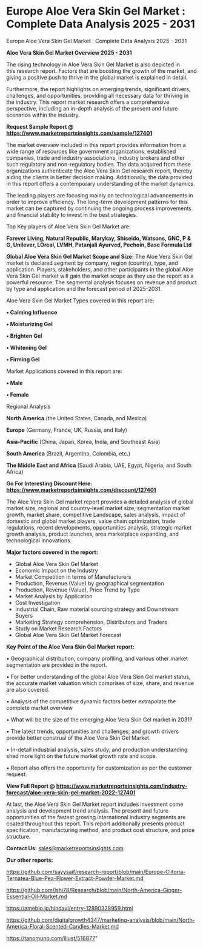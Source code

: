 # Europe Aloe Vera Skin Gel Market : Complete Data Analysis 2025 - 2031
Europe Aloe Vera Skin Gel Market : Complete Data Analysis 2025 - 2031

<Strong> Aloe Vera Skin Gel Market Overview 2025 - 2031</strong>

The rising technology in Aloe Vera Skin Gel Market is also depicted in this research report. Factors that are boosting the growth of the market, and giving a positive push to thrive in the global market is explained in detail.

Furthermore, the report highlights on emerging trends, significant drivers, challenges, and opportunities, providing all necessary data for thriving in the industry. This report market research offers a comprehensive perspective, including an in-depth analysis of the present and future scenarios within the industry.

<strong>Request Sample Report @ <a href=https://www.marketreportsinsights.com/sample/127401>https://www.marketreportsinsights.com/sample/127401</a></strong>

The market overview included in this report provides information from a wide range of resources like government organizations, established companies, trade and industry associations, industry brokers and other such regulatory and non-regulatory bodies. The data acquired from these organizations authenticate the Aloe Vera Skin Gel research report, thereby aiding the clients in better decision making. Additionally, the data provided in this report offers a contemporary understanding of the market dynamics.

The leading players are focusing mainly on technological advancements in order to improve efficiency. The long-term development patterns for this market can be captured by continuing the ongoing process improvements and financial stability to invest in the best strategies.

Top Key players of Aloe Vera Skin Gel Market are:

<strong>Forever Living, Natural Republic, Marykay, Shiseido, Watsons, GNC, P & G, Unilever, LOreal, LVMH, Patanjali Ayurved, Pechoin, Base Formula Ltd</strong>

<strong><b>Global Aloe Vera Skin Gel Market Scope and Size:</b></strong>
The Aloe Vera Skin Gel market is declared segment by company, region (country), type, and application. Players, stakeholders, and other participants in the global Aloe Vera Skin Gel market will gain the market scope as they use the report as a powerful resource. The segmental analysis focuses on revenue and product by type and application and the forecast period of 2025-2031.

Aloe Vera Skin Gel Market Types covered in this report are:

<strong>• Calming Influence

• Moisturizing Gel

• Brighten Gel

• Whitening Gel

• Firming Gel</strong>

Market Applications covered in this report are:

<strong>• Male

• Female</strong> 

Regional Analysis

<strong>North America</strong> (the United States, Canada, and Mexico)

<strong>Europe</strong> (Germany, France, UK, Russia, and Italy)

<strong>Asia-Pacific</strong> (China, Japan, Korea, India, and Southeast Asia)

<strong>South America</strong> (Brazil, Argentina, Colombia, etc.)

<strong>The Middle East and Africa</strong> (Saudi Arabia, UAE, Egypt, Nigeria, and South Africa)

<strong>Go For Interesting Discount Here: <a href=https://www.marketreportsinsights.com/discount/127401>https://www.marketreportsinsights.com/discount/127401</a></strong>

The Aloe Vera Skin Gel market report provides a detailed analysis of global market size, regional and country-level market size, segmentation market growth, market share, competitive Landscape, sales analysis, impact of domestic and global market players, value chain optimization, trade regulations, recent developments, opportunities analysis, strategic market growth analysis, product launches, area marketplace expanding, and technological innovations.

<strong><b>Major factors covered in the report:</b></strong>
<ul>
  <li>Global Aloe Vera Skin Gel Market </li>
  <li>Economic Impact on the Industry</li>
  <li>Market Competition in terms of Manufacturers</li>
  <li>Production, Revenue (Value) by geographical segmentation</li>
  <li>Production, Revenue (Value), Price Trend by Type</li>
  <li>Market Analysis by Application</li>
  <li>Cost Investigation</li>
  <li>Industrial Chain, Raw material sourcing strategy and Downstream Buyers</li>
  <li>Marketing Strategy comprehension, Distributors and Traders</li>
  <li>Study on Market Research Factors</li>
  <li>Global Aloe Vera Skin Gel Market Forecast</li>
</ul>

<strong><b>Key Point of the Aloe Vera Skin Gel Market report:</b></strong>

• Geographical distribution, company profiling, and various other market segmentation are provided in the report.

• For better understanding of the global Aloe Vera Skin Gel market status, the accurate market valuation which comprises of size, share, and revenue are also covered.

• Analysis of the competitive dynamic factors better extrapolate the complete market overview

• What will be the size of the emerging Aloe Vera Skin Gel market in 2031?

• The latest trends, opportunities and challenges, and growth drivers provide better construal of the Aloe Vera Skin Gel Market.

• In-detail industrial analysis, sales study, and production understanding shed more light on the future market growth rate and scope.

• Report also offers the opportunity for customization as per the customer request.

<strong><b>View Full Report @ <a href=https://www.marketreportsinsights.com/industry-forecast/aloe-vera-skin-gel-market-2022-127401>https://www.marketreportsinsights.com/industry-forecast/aloe-vera-skin-gel-market-2022-127401</a></b></strong>


At last, the Aloe Vera Skin Gel Market report includes investment come analysis and development trend analysis. The present and future opportunities of the fastest growing international industry segments are coated throughout this report. This report additionally presents product specification, manufacturing method, and product cost structure, and price structure.

<strong>Contact Us:</strong>
sales@marketreportsinsights.com

<strong>Our other reports:</strong>

<a href=https://github.com/sayysaif/research-report/blob/main/Europe-Clitoria-Ternatea-Blue-Pea-Flower-Extract-Powder-Market.md>https://github.com/sayysaif/research-report/blob/main/Europe-Clitoria-Ternatea-Blue-Pea-Flower-Extract-Powder-Market.md</a>

<a href=https://github.com/Ishi78/Research/blob/main/North-America-Ginger-Essential-Oil-Market.md>https://github.com/Ishi78/Research/blob/main/North-America-Ginger-Essential-Oil-Market.md</a>

<a href=https://ameblo.jp/hindavi/entry-12890328959.html>https://ameblo.jp/hindavi/entry-12890328959.html</a>

<a href=https://github.com/digitalgrowth4347/marketing-analysis/blob/main/North-America-Floral-Scented-Candles-Market.md>https://github.com/digitalgrowth4347/marketing-analysis/blob/main/North-America-Floral-Scented-Candles-Market.md</a>

<a href=https://tanomuno.com/illust/516877>https://tanomuno.com/illust/516877</a>"
